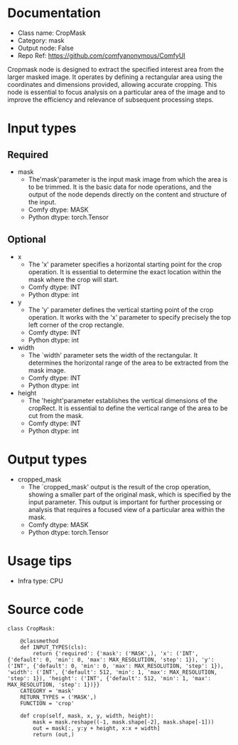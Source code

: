 # Documentation
- Class name: CropMask
- Category: mask
- Output node: False
- Repo Ref: https://github.com/comfyanonymous/ComfyUI

Cropmask node is designed to extract the specified interest area from the larger masked image. It operates by defining a rectangular area using the coordinates and dimensions provided, allowing accurate cropping. This node is essential to focus analysis on a particular area of the image and to improve the efficiency and relevance of subsequent processing steps.

# Input types
## Required
- mask
    - The'mask'parameter is the input mask image from which the area is to be trimmed. It is the basic data for node operations, and the output of the node depends directly on the content and structure of the input.
    - Comfy dtype: MASK
    - Python dtype: torch.Tensor
## Optional
- x
    - The 'x' parameter specifies a horizontal starting point for the crop operation. It is essential to determine the exact location within the mask where the crop will start.
    - Comfy dtype: INT
    - Python dtype: int
- y
    - The 'y' parameter defines the vertical starting point of the crop operation. It works with the 'x' parameter to specify precisely the top left corner of the crop rectangle.
    - Comfy dtype: INT
    - Python dtype: int
- width
    - The `width' parameter sets the width of the rectangular. It determines the horizontal range of the area to be extracted from the mask image.
    - Comfy dtype: INT
    - Python dtype: int
- height
    - The 'height'parameter establishes the vertical dimensions of the cropRect. It is essential to define the vertical range of the area to be cut from the mask.
    - Comfy dtype: INT
    - Python dtype: int

# Output types
- cropped_mask
    - The `cropped_mask' output is the result of the crop operation, showing a smaller part of the original mask, which is specified by the input parameter. This output is important for further processing or analysis that requires a focused view of a particular area within the mask.
    - Comfy dtype: MASK
    - Python dtype: torch.Tensor

# Usage tips
- Infra type: CPU

# Source code
```
class CropMask:

    @classmethod
    def INPUT_TYPES(cls):
        return {'required': {'mask': ('MASK',), 'x': ('INT', {'default': 0, 'min': 0, 'max': MAX_RESOLUTION, 'step': 1}), 'y': ('INT', {'default': 0, 'min': 0, 'max': MAX_RESOLUTION, 'step': 1}), 'width': ('INT', {'default': 512, 'min': 1, 'max': MAX_RESOLUTION, 'step': 1}), 'height': ('INT', {'default': 512, 'min': 1, 'max': MAX_RESOLUTION, 'step': 1})}}
    CATEGORY = 'mask'
    RETURN_TYPES = ('MASK',)
    FUNCTION = 'crop'

    def crop(self, mask, x, y, width, height):
        mask = mask.reshape((-1, mask.shape[-2], mask.shape[-1]))
        out = mask[:, y:y + height, x:x + width]
        return (out,)
```